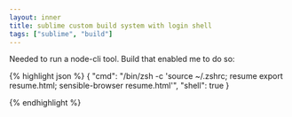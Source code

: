 ```yaml
---
layout: inner
title: sublime custom build system with login shell
tags: ["sublime", "build"]
---
```

Needed to run a node-cli tool. Build that enabled me to do so:

{% highlight json %}
{
  "cmd": "/bin/zsh -c 'source ~/.zshrc; resume export resume.html; sensible-browser resume.html'",
  "shell": true
}

{% endhighlight %}
